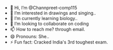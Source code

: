 - 👋 Hi, I’m @Channpreet-comp115
- 👀 I’m interested in drawings and singing..
- 🌱 I’m currently learning biology..
- 💞️ I’m looking to collaborate on coding
- 📫 How to reach me? through email.
- 😄 Pronouns: She..
- ⚡ Fun fact: Cracked India's 3rd toughest exam.

<!---
Channpreet-comp115/Channpreet-comp115 is a ✨ special ✨ repository because its `README.md` (this file) appears on your GitHub profile.
You can click the Preview link to take a look at your changes.
--->
